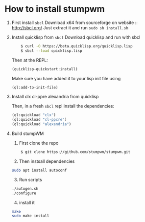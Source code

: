 # How to install stumpwm

1. First install `sbcl`
   Download x64 from sourceforge on website :: http://sbcl.org/
   Just extract it and run `sudo sh install.sh`
2. Install quicklisp from `sbcl`
   Download quicklisp and run with sbcl

   ```sh
       $ curl -O https://beta.quicklisp.org/quicklisp.lisp
       $ sbcl --load quicklisp.lisp
   ```

   Then at the REPL:

   ```lisp
   (quicklisp-quickstart:install)
   ```

   Make sure you have added it to your lisp init file using

   ```lisp
   (ql:add-to-init-file)
   ```

3. Install clx cl-ppre alexandria from quicklisp

   Then, in a fresh `sbcl` repl install the dependencies:

   ```lisp
   (ql:quickload "clx")
   (ql:quickload "cl-ppcre")
   (ql:quickload "alexandria")
   ```

4. Build stumpWM

   1. First clone the repo

   ```sh
       $ git clone https://github.com/stumpwm/stumpwm.git
   ```

   2. Then instsall dependencies

   ```sh
   sudo apt install autoconf
   ```

   3. Run scripts

   ```sh
   ./autogen.sh
   ./configure
   ```

   4. install it

   ```sh
   make
   sudo make install
   ```
